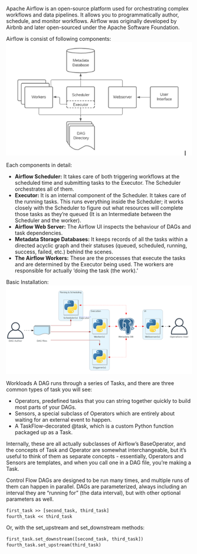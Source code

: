 Apache Airflow is an open-source platform used for orchestrating complex workflows and data pipelines. It allows you to programmatically author, schedule, and monitor workflows. Airflow was originally developed by Airbnb and later open-sourced under the Apache Software Foundation.

Airflow is consist of following components:
![airflow_components.png](images/components_airflow.png)

Each components in detail:
- **Airflow Scheduler:** It takes care of both triggering workflows at the scheduled time and submitting tasks to the Executor. The Scheduler orchestrates all of them.
- **Executor:** It is an internal component of the Scheduler. It takes care of the running tasks. This runs everything inside the Scheduler; it works closely with the Scheduler to figure out what resources will complete those tasks as they’re queued (It is an Intermediate between the Scheduler and the worker).
- **Airflow Web Server:** The Airflow UI inspects the behaviour of DAGs and task dependencies.
- **Metadata Storage Databases:** It keeps records of all the tasks within a directed acyclic graph and their statuses (queued, scheduled, running, success, failed, etc.) behind the scenes.
- **The Airflow Workers:** These are the processes that execute the tasks and are determined by the Executor being used. The workers are responsible for actually ‘doing the task (the work).’

Basic Installation:
![airflow_basic_installation.png](images/airflow_basic.png)


Workloads
A DAG runs through a series of Tasks, and there are three common types of task you will see:

- Operators, predefined tasks that you can string together quickly to build most parts of your DAGs.
- Sensors, a special subclass of Operators which are entirely about waiting for an external event to happen.
- A TaskFlow-decorated @task, which is a custom Python function packaged up as a Task.

Internally, these are all actually subclasses of Airflow’s BaseOperator, and the concepts of Task and Operator are somewhat interchangeable, but it’s useful to think of them as separate concepts - essentially, Operators and Sensors are templates, and when you call one in a DAG file, you’re making a Task.


Control Flow
DAGs are designed to be run many times, and multiple runs of them can happen in parallel. DAGs are parameterized, always including an interval they are “running for” (the data interval), but with other optional parameters as well.

```
first_task >> [second_task, third_task]
fourth_task << third_task
```

Or, with the set_upstream and set_downstream methods:
```
first_task.set_downstream([second_task, third_task])
fourth_task.set_upstream(third_task)

```
